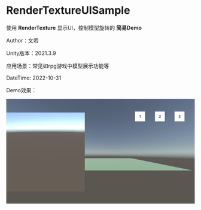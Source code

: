 # RenderTextureUISample

使用 **RenderTexture** 显示UI，控制模型旋转的 **简易Demo**

Author：文若

Unity版本：2021.3.9

应用场景：常见如rpg游戏中模型展示功能等

DateTime: 2022-10-31

Demo效果：

![demo](Assets/Document/gif/demo.gif)
